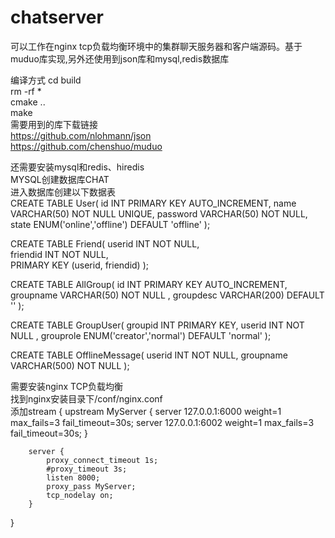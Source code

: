 #  chatserver
可以工作在nginx tcp负载均衡环境中的集群聊天服务器和客户端源码。基于muduo库实现,另外还使用到json库和mysql,redis数据库

编译方式
cd build  
rm -rf *  
cmake ..  
make  
需要用到的库下载链接  
https://github.com/nlohmann/json  
https://github.com/chenshuo/muduo  

还需要安装mysql和redis、hiredis  
MYSQL创建数据库CHAT  
进入数据库创建以下数据表  
CREATE TABLE User(
id INT PRIMARY KEY AUTO_INCREMENT,
name VARCHAR(50) NOT NULL UNIQUE,
password VARCHAR(50) NOT NULL,
state ENUM('online','offline') DEFAULT 'offline'
);  

CREATE TABLE Friend(
userid INT NOT NULL,  
friendid INT NOT NULL,  
PRIMARY KEY (userid, friendid) 
);  

CREATE TABLE AllGroup(
id INT PRIMARY KEY AUTO_INCREMENT,
groupname VARCHAR(50) NOT NULL ,
groupdesc VARCHAR(200) DEFAULT ''
);  

CREATE TABLE GroupUser(
groupid INT PRIMARY KEY,
userid INT NOT NULL ,
grouprole ENUM('creator','normal') DEFAULT 'normal'
);  

CREATE TABLE OfflineMessage(
userid INT NOT NULL,
groupname VARCHAR(500) NOT NULL
);  

需要安装nginx  TCP负载均衡  
找到nginx安装目录下/conf/nginx.conf  
添加stream {
    upstream MyServer {
        server 127.0.0.1:6000 weight=1 max_fails=3 fail_timeout=30s;
        server 127.0.0.1:6002 weight=1 max_fails=3 fail_timeout=30s;
        }

        server {
            proxy_connect_timeout 1s;
            #proxy_timeout 3s;
            listen 8000;
            proxy_pass MyServer;
            tcp_nodelay on;
        }
}
